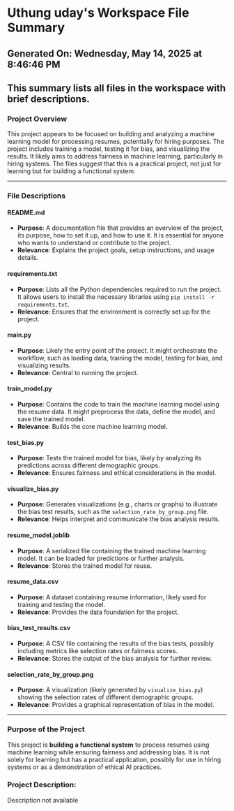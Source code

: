 # Uthung uday's Workspace File Summary
## Generated On: Wednesday, May 14, 2025 at 8:46:46 PM
This summary lists all files in the workspace with brief descriptions.
---
### Project Overview
This project appears to be focused on building and analyzing a machine learning model for processing resumes, potentially for hiring purposes. The project includes training a model, testing it for bias, and visualizing the results. It likely aims to address fairness in machine learning, particularly in hiring systems. The files suggest that this is a practical project, not just for learning but for building a functional system.

---

### File Descriptions

#### **README.md**
- **Purpose**: A documentation file that provides an overview of the project, its purpose, how to set it up, and how to use it. It is essential for anyone who wants to understand or contribute to the project.
- **Relevance**: Explains the project goals, setup instructions, and usage details.

#### **requirements.txt**
- **Purpose**: Lists all the Python dependencies required to run the project. It allows users to install the necessary libraries using `pip install -r requirements.txt`.
- **Relevance**: Ensures that the environment is correctly set up for the project.

#### **main.py**
- **Purpose**: Likely the entry point of the project. It might orchestrate the workflow, such as loading data, training the model, testing for bias, and visualizing results.
- **Relevance**: Central to running the project.

#### **train_model.py**
- **Purpose**: Contains the code to train the machine learning model using the resume data. It might preprocess the data, define the model, and save the trained model.
- **Relevance**: Builds the core machine learning model.

#### **test_bias.py**
- **Purpose**: Tests the trained model for bias, likely by analyzing its predictions across different demographic groups.
- **Relevance**: Ensures fairness and ethical considerations in the model.

#### **visualize_bias.py**
- **Purpose**: Generates visualizations (e.g., charts or graphs) to illustrate the bias test results, such as the `selection_rate_by_group.png` file.
- **Relevance**: Helps interpret and communicate the bias analysis results.

#### **resume_model.joblib**
- **Purpose**: A serialized file containing the trained machine learning model. It can be loaded for predictions or further analysis.
- **Relevance**: Stores the trained model for reuse.

#### **resume_data.csv**
- **Purpose**: A dataset containing resume information, likely used for training and testing the model.
- **Relevance**: Provides the data foundation for the project.

#### **bias_test_results.csv**
- **Purpose**: A CSV file containing the results of the bias tests, possibly including metrics like selection rates or fairness scores.
- **Relevance**: Stores the output of the bias analysis for further review.

#### **selection_rate_by_group.png**
- **Purpose**: A visualization (likely generated by `visualize_bias.py`) showing the selection rates of different demographic groups.
- **Relevance**: Provides a graphical representation of bias in the model.

---

### Purpose of the Project
This project is **building a functional system** to process resumes using machine learning while ensuring fairness and addressing bias. It is not solely for learning but has a practical application, possibly for use in hiring systems or as a demonstration of ethical AI practices. 
### Project Description:
 Description not available
